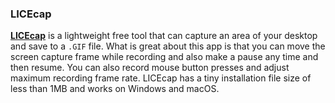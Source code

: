 ### LICEcap
[**LICEcap**](https://www.cockos.com/licecap/) is a lightweight free tool that can capture an area of your desktop and save to a `.GIF` file. What is great about this app is that you can move the screen capture frame while recording and also make a pause any time and then resume. You can also record mouse button presses and adjust maximum recording frame rate. LICEcap has a tiny installation file size of less than 1MB and works on Windows and macOS.
